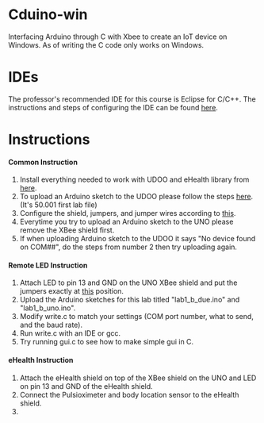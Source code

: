 # Cduino-win
Interfacing Arduino through C with Xbee to create an IoT device on Windows. As of writing the C code only works on Windows.

# IDEs
The professor's recommended IDE for this course is Eclipse for C/C++. The instructions and steps of configuring the IDE can be found [here](https://www.dropbox.com/s/ka7zz7cwn7bzikx/SettingsandInstallations.pdf?dl=0).

# Instructions
#### Common Instruction
1. Install everything needed to work with UDOO and eHealth library from [here](https://github.com/sibosutd/sutd-iot/blob/master/doc/software.md).
2. To upload an Arduino sketch to the UDOO please follow the steps [here](https://www.dropbox.com/sh/fr3rnyz7xnamxt4/AAAWNVbShBId1Tdtc_Q0qD3La/IOTlab1%20for%20students.zip?dl=0). (It's 50.001 first lab file)
3. Configure the shield, jumpers, and jumper wires according to [this](http://imgur.com/a/P6Fyq).
4. Everytime you try to upload an Arduino sketch to the UNO please remove the XBee shield first.
5. If when uploading Arduino sketch to the UDOO it says "No device found on COM##", do the steps from number 2 then try uploading again.

#### Remote LED Instruction
1. Attach LED to pin 13 and GND on the UNO XBee shield and put the jumpers exactly at [this](http://imgur.com/a/P6Fyq) position.
2. Upload the Arduino sketches for this lab titled "lab1_b_due.ino" and "lab1_b_uno.ino".
3. Modify write.c to match your settings (COM port number, what to send, and the baud rate).
4. Run write.c with an IDE or gcc.
5. Try running gui.c to see how to make simple gui in C.

#### eHealth Instruction
1. Attach the eHealth shield on top of the XBee shield on the UNO and LED on pin 13 and GND of the eHealth shield.
2. Connect the Pulsioximeter and body location sensor to the eHealth shield.
3. 
